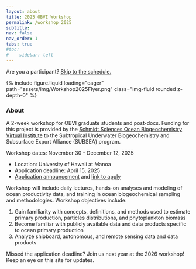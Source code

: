 ```yaml
---
layout: about
title: 2025 OBVI Workshop
permalink: /workshop_2025
subtitle: 
nav: false
nav_order: 1
tabs: true
#toc:
#    sidebar: left
---
```


Are you a participant? [Skip to the schedule.](#schedule)

{% include figure.liquid loading="eager" path="assets/img/Workshop2025Flyer.png" class="img-fluid rounded z-depth-0" %}

### About

A 2-week workshop for OBVI graduate students and post-docs. Funding for this project is provided by the [Schmidt Sciences Ocean Biogeochemistry Virtual Institute](https://www.schmidtsciences.org/the-ocean-biogeochemistry-virtual-institute-obvi/) to the Subtropical Underwater Biogeochemistry and Subsurface Export Alliance (SUBSEA) program.

Workshop dates: November 30 - December 12, 2025
- Location: University of Hawaii at Manoa
- Application deadline: April 15, 2025
- [Application announcement](/news/obvi_2025_workshop_application) and [link to apply](https://forms.gle/HiTw8S9vEasGYbK39)

Workshop will include daily lectures, hands-on analyses and modeling of ocean productivity data, and training in ocean biogeochemical sampling and methodologies. Workshop objectives include:

1. Gain familiarity with concepts, definitions, and methods used to estimate primary production, particles distributions, and phytoplankton biomass
2. Become familiar with publicly available data and data products specific to ocean primary production
3. Analyze shipboard, autonomous, and remote sensing data and data products

Missed the application deadline? Join us next year at the 2026 workshop! Keep an eye on this site for updates.
